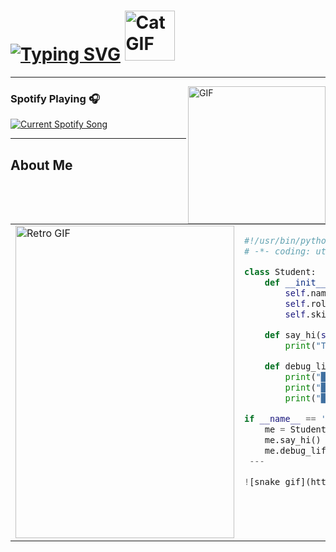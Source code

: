 # [![Typing SVG](https://readme-typing-svg.demolab.com?font=Press+Start+2P&pause=1000&color=000000&width=435&lines=Hi,+I+Am+Maanas+Gaur)](https://git.io/typing-svg) <img src="https://media.giphy.com/media/JIX9t2j0ZTN9S/giphy.gif" alt="Cat GIF" height="80">
---

<img align="right" alt="GIF" height="220 px" src="https://media.giphy.com/media/J5B1Y8QZnzXXbLQIBu/giphy.gif" />

### Spotify Playing 🎧

<a href="https://MaanasGaur.pythonanywhere.com">
  <img src="https://MaanasGaur.pythonanywhere.com?spin=true&scan=true&theme=light&eq_color=00ff00" alt="Current Spotify Song"/>
</a>

---

## About Me

<table>
  <tr>
    <td valign="top">
      <img src="https://media3.giphy.com/media/v1.Y2lkPTc5MGI3NjExZm16cWpicW95cnh6ejRiNnRwdXFnM3N6Znl3NXBqa3NydmZ2bG50dSZlcD12MV9pbnRlcm5hbF9naWZfYnlfaWQmY3Q9Zw/rxhJunwwpn5D5dqqZD/giphy.gif" alt="Retro GIF" height="500" width="350">
    </td>
    <td valign="top">

```python
#!/usr/bin/python
# -*- coding: utf-8 -*-

class Student:
    def __init__(self):
        self.name = "Maanas Gaur"
        self.role = "B.Tech in Computer Science & Artificial Intelligence at IIIT Delhi"
        self.skills = ["Machine Learning", "Computer Vision", "NLP", "Python", "C/C++", "PyTorch", "OpenCV"]

    def say_hi(self):
        print("Thanks for dropping by, hope you find my profile interesting :)")

    def debug_life(self):
        print("██░░░░ [ ] Fix NaN errors")
        print("███░░░ [ ] Handle CUDA memory leaks")
        print("█████  [✓] Drink coffee.py")

if __name__ == '__main__':
    me = Student()
    me.say_hi()
    me.debug_life()
 --- 

![snake gif](https://github.com/AlgorithmicDeer/AlgorithmicDeer/blob/output/github-snake-dark.svg)
